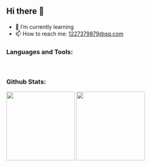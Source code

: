 ## Hi there 👋

-   🌱 I’m currently learning <img src="https://img.shields.io/badge/Go-latest-blue" height="16" />
-   📫 How to reach me: [1227379879@qq.com](mailto:1227379879@qq.com)

### Languages and Tools:

<div>
    <img src="https://img.shields.io/badge/HTML5-E34F26?style=flat-square&logo=HTML5&logoColor=white" height="16" />
    <img src="https://img.shields.io/badge/CSS3-1572B6?style=flat-square&logo=CSS3&logoColor=white" height="16" />
    <img src="https://img.shields.io/badge/Go-00ADD8?style=flat-square&logo=Go&logoColor=white" height="16" />
    <img src="https://img.shields.io/badge/JavaScript-F7DF1E?style=flat-square&logo=JavaScript&logoColor=black" height="16" />
    <img src="https://img.shields.io/badge/Node.js-339933?style=flat-square&logo=Node.js&logoColor=white" height="16" />
    <img src="https://img.shields.io/badge/Vue.js-4FC08D?style=flat-square&logo=Vue.js&logoColor=white" height="16" />
    <img src="https://img.shields.io/badge/TypeScript-3178C6?style=flat-square&logo=TypeScript&logoColor=white" height="16" />
    <img src="https://img.shields.io/badge/Docker-2496ED?style=flat-square&logo=Docker&logoColor=white" height="16" />
</div>

### Github Stats:

<div style="display: flex; align-items:end; gap: 4px;">
    <img src="https://github-readme-stats.vercel.app/api?username=North-al&show_icons=true&theme=tokyonight" height="180" />
    <img src = "https://github-readme-stats.vercel.app/api/top-langs/?username=North-al&theme=tokyonight&layout=compact" height="180" />
</div>
